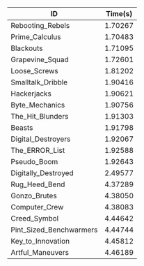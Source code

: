 |ID|Time(s)|
|-|-|
|Rebooting_Rebels|1.70267|
|Prime_Calculus|1.70483|
|Blackouts|1.71095|
|Grapevine_Squad|1.72601|
|Loose_Screws|1.81202|
|Smalltalk_Dribble|1.90416|
|Hackerjacks|1.90621|
|Byte_Mechanics|1.90756|
|The_Hit_Blunders|1.91303|
|Beasts|1.91798|
|Digital_Destroyers|1.92067|
|The_ERROR_List|1.92588|
|Pseudo_Boom|1.92643|
|Digitally_Destroyed|2.49577|
|Rug_Heed_Bend|4.37289|
|Gonzo_Brutes|4.38050|
|Computer_Crew|4.38083|
|Creed_Symbol|4.44642|
|Pint_Sized_Benchwarmers|4.44744|
|Key_to_Innovation|4.45812|
|Artful_Maneuvers|4.46189|

